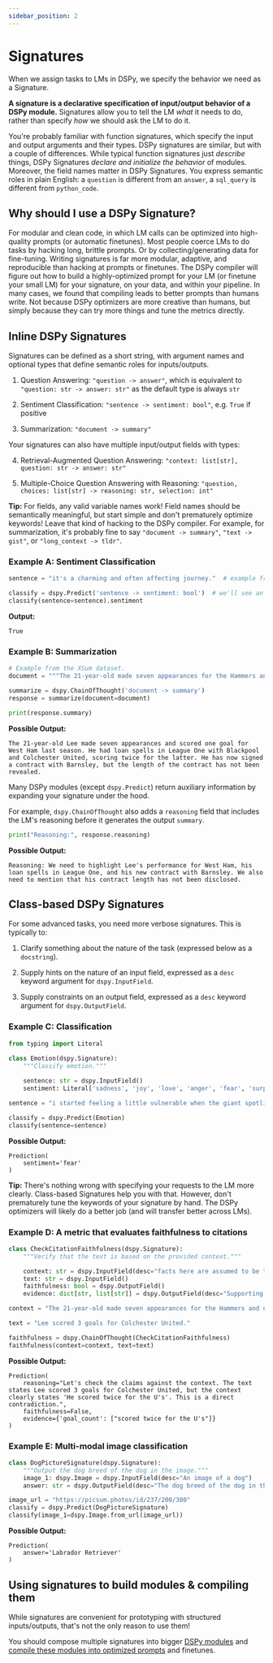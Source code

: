 ```yaml
---
sidebar_position: 2
---
```


# Signatures

When we assign tasks to LMs in DSPy, we specify the behavior we need as a Signature.

**A signature is a declarative specification of input/output behavior of a DSPy module.** Signatures allow you to tell the LM _what_ it needs to do, rather than specify _how_ we should ask the LM to do it.

You're probably familiar with function signatures, which specify the input and output arguments and their types. DSPy signatures are similar, but with a couple of differences. While typical function signatures just _describe_ things, DSPy Signatures _declare and initialize the behavior_ of modules. Moreover, the field names matter in DSPy Signatures. You express semantic roles in plain English: a `question` is different from an `answer`, a `sql_query` is different from `python_code`.

## Why should I use a DSPy Signature?

For modular and clean code, in which LM calls can be optimized into high-quality prompts (or automatic finetunes). Most people coerce LMs to do tasks by hacking long, brittle prompts. Or by collecting/generating data for fine-tuning. Writing signatures is far more modular, adaptive, and reproducible than hacking at prompts or finetunes. The DSPy compiler will figure out how to build a highly-optimized prompt for your LM (or finetune your small LM) for your signature, on your data, and within your pipeline. In many cases, we found that compiling leads to better prompts than humans write. Not because DSPy optimizers are more creative than humans, but simply because they can try more things and tune the metrics directly.

## **Inline** DSPy Signatures

Signatures can be defined as a short string, with argument names and optional types that define semantic roles for inputs/outputs.

1. Question Answering: `"question -> answer"`, which is equivalent to `"question: str -> answer: str"` as the default type is always `str`

2. Sentiment Classification: `"sentence -> sentiment: bool"`, e.g. `True` if positive

3. Summarization: `"document -> summary"`

Your signatures can also have multiple input/output fields with types:

4. Retrieval-Augmented Question Answering: `"context: list[str], question: str -> answer: str"`

5. Multiple-Choice Question Answering with Reasoning: `"question, choices: list[str] -> reasoning: str, selection: int"`

**Tip:** For fields, any valid variable names work! Field names should be semantically meaningful, but start simple and don't prematurely optimize keywords! Leave that kind of hacking to the DSPy compiler. For example, for summarization, it's probably fine to say `"document -> summary"`, `"text -> gist"`, or `"long_context -> tldr"`.


### Example A: Sentiment Classification

```python
sentence = "it's a charming and often affecting journey."  # example from the SST-2 dataset.

classify = dspy.Predict('sentence -> sentiment: bool')  # we'll see an example with Literal[] later
classify(sentence=sentence).sentiment
```
**Output:**
```text
True
```

### Example B: Summarization

```python
# Example from the XSum dataset.
document = """The 21-year-old made seven appearances for the Hammers and netted his only goal for them in a Europa League qualification round match against Andorran side FC Lustrains last season. Lee had two loan spells in League One last term, with Blackpool and then Colchester United. He scored twice for the U's but was unable to save them from relegation. The length of Lee's contract with the promoted Tykes has not been revealed. Find all the latest football transfers on our dedicated page."""

summarize = dspy.ChainOfThought('document -> summary')
response = summarize(document=document)

print(response.summary)
```
**Possible Output:**
```text
The 21-year-old Lee made seven appearances and scored one goal for West Ham last season. He had loan spells in League One with Blackpool and Colchester United, scoring twice for the latter. He has now signed a contract with Barnsley, but the length of the contract has not been revealed.
```

Many DSPy modules (except `dspy.Predict`) return auxiliary information by expanding your signature under the hood.

For example, `dspy.ChainOfThought` also adds a `reasoning` field that includes the LM's reasoning before it generates the output `summary`.

```python
print("Reasoning:", response.reasoning)
```
**Possible Output:**
```text
Reasoning: We need to highlight Lee's performance for West Ham, his loan spells in League One, and his new contract with Barnsley. We also need to mention that his contract length has not been disclosed.
```

## **Class-based** DSPy Signatures

For some advanced tasks, you need more verbose signatures. This is typically to:

1. Clarify something about the nature of the task (expressed below as a `docstring`).

2. Supply hints on the nature of an input field, expressed as a `desc` keyword argument for `dspy.InputField`.

3. Supply constraints on an output field, expressed as a `desc` keyword argument for `dspy.OutputField`.

### Example C: Classification

```python
from typing import Literal

class Emotion(dspy.Signature):
    """Classify emotion."""
    
    sentence: str = dspy.InputField()
    sentiment: Literal['sadness', 'joy', 'love', 'anger', 'fear', 'surprise'] = dspy.OutputField()

sentence = "i started feeling a little vulnerable when the giant spotlight started blinding me"  # from dair-ai/emotion

classify = dspy.Predict(Emotion)
classify(sentence=sentence)
```
**Possible Output:**
```text
Prediction(
    sentiment='fear'
)
```

**Tip:** There's nothing wrong with specifying your requests to the LM more clearly. Class-based Signatures help you with that. However, don't prematurely tune the keywords of your signature by hand. The DSPy optimizers will likely do a better job (and will transfer better across LMs).

### Example D: A metric that evaluates faithfulness to citations

```python
class CheckCitationFaithfulness(dspy.Signature):
    """Verify that the text is based on the provided context."""

    context: str = dspy.InputField(desc="facts here are assumed to be true")
    text: str = dspy.InputField()
    faithfulness: bool = dspy.OutputField()
    evidence: dict[str, list[str]] = dspy.OutputField(desc="Supporting evidence for claims")

context = "The 21-year-old made seven appearances for the Hammers and netted his only goal for them in a Europa League qualification round match against Andorran side FC Lustrains last season. Lee had two loan spells in League One last term, with Blackpool and then Colchester United. He scored twice for the U's but was unable to save them from relegation. The length of Lee's contract with the promoted Tykes has not been revealed. Find all the latest football transfers on our dedicated page."

text = "Lee scored 3 goals for Colchester United."

faithfulness = dspy.ChainOfThought(CheckCitationFaithfulness)
faithfulness(context=context, text=text)
```
**Possible Output:**
```text
Prediction(
    reasoning="Let's check the claims against the context. The text states Lee scored 3 goals for Colchester United, but the context clearly states 'He scored twice for the U's'. This is a direct contradiction.",
    faithfulness=False,
    evidence={'goal_count': ["scored twice for the U's"]}
)
```

### Example E: Multi-modal image classification

```python
class DogPictureSignature(dspy.Signature):
    """Output the dog breed of the dog in the image."""
    image_1: dspy.Image = dspy.InputField(desc="An image of a dog")
    answer: str = dspy.OutputField(desc="The dog breed of the dog in the image")

image_url = "https://picsum.photos/id/237/200/300"
classify = dspy.Predict(DogPictureSignature)
classify(image_1=dspy.Image.from_url(image_url))
```

**Possible Output:**

```text
Prediction(
    answer='Labrador Retriever'
)
```

## Using signatures to build modules & compiling them

While signatures are convenient for prototyping with structured inputs/outputs, that's not the only reason to use them!

You should compose multiple signatures into bigger [DSPy modules](modules.md) and [compile these modules into optimized prompts](../optimization/optimizers.md) and finetunes.
